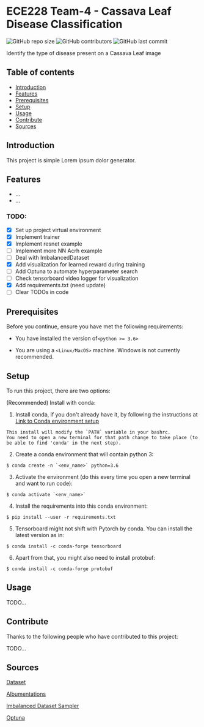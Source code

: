 # ECE228 Team-4 - Cassava Leaf Disease Classification
![GitHub repo size](https://img.shields.io/github/repo-size/yifanwu2828/ECE_228-Team-4)
![GitHub contributors](https://img.shields.io/github/contributors/yifanwu2828/ECE_228-Team-4)
![GitHub last commit](https://img.shields.io/github/last-commit/yifanwu2828/ECE_228-Team-4)

Identify the type of disease present on a Cassava Leaf image

## Table of contents
* [Introduction](#Introduction)
* [Features](#Features)
* [Prerequisites](#Prerequisites)
* [Setup](#setup)
* [Usage](#Usage)
* [Contribute](#Contribute)
* [Sources](#Sources)

## Introduction
This project is simple Lorem ipsum dolor generator.

## Features
* ...
* ...
### TODO:
- [x] Set up project virtual environment
- [x] Implement trainer
- [x] Implement resnet example
- [ ] Implement more NN Acrh example
- [ ] Deal with ImbalancedDataset
- [x] Add visualization for learned reward during training
- [ ] Add Optuna to automate hyperparameter search
- [ ] Check tensorboard video logger for visualization
- [x] Add requirements.txt (need update)
- [ ] Clear TODOs in code 

## Prerequisites
Before you continue, ensure you have met the following requirements:

* You have installed the version of`<python >= 3.6>` 

* You are using a `<Linux/MacOS>` machine. Windows is not currently recommended.

## Setup
To run this project, there are two options:

(Recommended) Install with conda:

1. Install conda, if you don't already have it, by following the instructions at [Link to Conda environment setup](https://docs.conda.io/projects/conda/en/latest/user-guide/tasks/manage-environments.html)

```
This install will modify the `PATH` variable in your bashrc.
You need to open a new terminal for that path change to take place (to be able to find 'conda' in the next step).
```
2. Create a conda environment that will contain python 3:
```
$ conda create -n `<env_name>` python=3.6
```
3. Activate the environment (do this every time you open a new terminal and want to run code):
```
$ conda activate `<env_name>`
```

4. Install the requirements into this conda environment:
```
$ pip install --user -r requirements.txt
```

5. Tensorboard might not shift with Pytorch by conda. You can install the latest version as in:
```
$ conda install -c conda-forge tensorboard
```

6. Apart from that, you might also need to install protobuf:
```
$ conda install -c conda-forge protobuf
```

## Usage
TODO...

## Contribute
Thanks to the following people who have contributed to this project:

TODO...

## Sources
[Dataset](https://www.kaggle.com/c/cassava-leaf-disease-classification)

[Albumentations](https://github.com/albumentations-team/albumentations#i-am-new-to-image-augmentation)

[Imbalanced Dataset Sampler](https://github.com/ufoym/imbalanced-dataset-sampler)

[Optuna](https://optuna.org/)